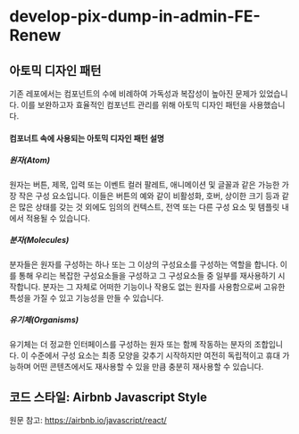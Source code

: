 # develop-pix-dump-in-admin-FE-Renew


## 아토믹 디자인 패턴
기존 레포에서는 컴포넌트의 수에 비례하여 가독성과 복잡성이 높아진 문제가 있었습니다. 이를 보완하고자 효율적인 컴포넌트 관리를 위해 아토믹 디자인 패턴을 사용했습니다.

#### 컴포너트 속에 사용되는 아토믹 디자인 패턴 설명

##### 원자(Atom)
원자는 버튼, 제목, 입력 또는 이벤트 컬러 팔레트, 애니메이션 및 글꼴과 같은 가능한 가장 작은 구성 요소입니다. 이들은 버튼의 예와 같이 비활성화, 호버, 상이한 크기 등과 같은 많은 상태를 갖는 것 외에도 임의의 컨텍스트, 전역 또는 다른 구성 요소 및 템플릿 내에서 적용될 수 있습니다.

##### 분자(Molecules)
분자들은 원자를 구성하는 하나 또는 그 이상의 구성요소를 구성하는 역할을 합니다. 이를 통해 우리는 복잡한 구성요소들을 구성하고 그 구성요소들 중 일부를 재사용하기 시작합니다. 분자는 그 자체로 어떠한 기능이나 작용도 없는 원자를 사용함으로써 고유한 특성을 가질 수 있고 기능성을 만들 수 있습니다.

##### 유기체(Organisms)
유기체는 더 정교한 인터페이스를 구성하는 원자 또는 함께 작동하는 분자의 조합입니다. 이 수준에서 구성 요소는 최종 모양을 갖추기 시작하지만 여전히 독립적이고 휴대 가능하며 어떤 콘텐츠에서도 재사용할 수 있을 만큼 충분히 재사용할 수 있습니다.

## 코드 스타일: Airbnb Javascript Style
원문 참고: https://airbnb.io/javascript/react/